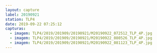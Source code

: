 ```yaml
---
layout: capture
label: 20190921
station: TLP4
date: 2019-09-22 07:25:12
capturas:
  - imagem: TLP4/2019/201909/20190921/M20190922_072512_TLP_4P.jpg
  - imagem: TLP4/2019/201909/20190921/M20190922_080526_TLP_4P.jpg
  - imagem: TLP4/2019/201909/20190921/M20190922_081123_TLP_4P.jpg
---
```

